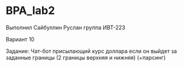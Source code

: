 # BPA_lab2
Выполнил Сайбуллин Руслан группа ИВТ-223

Вариант 10

Задание: Чат-бот присылающий курс доллара если он выйдет за заданные границы (2 границы верхняя и нижняя) (+парсинг)
